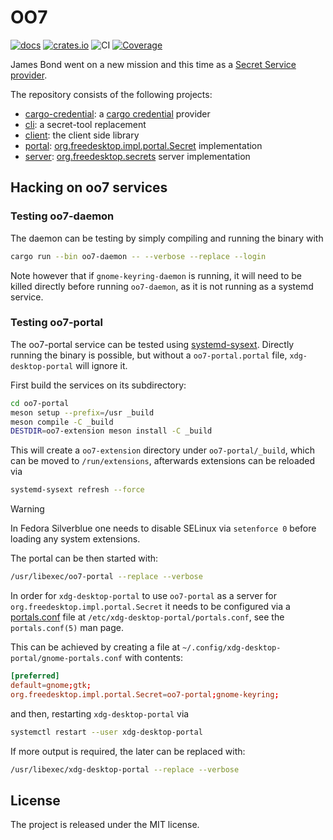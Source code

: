 # OO7

[![docs](https://docs.rs/oo7/badge.svg)](https://docs.rs/oo7/) [![crates.io](https://img.shields.io/crates/v/oo7)](https://crates.io/crates/oo7) ![CI](https://github.com/bilelmoussaoui/oo7/workflows/CI/badge.svg) [![Coverage](https://bilelmoussaoui.github.io/oo7/coverage/badges/flat.svg)](https://bilelmoussaoui.github.io/oo7/coverage/)

James Bond went on a new mission and this time as a [Secret Service provider](https://specifications.freedesktop.org/secret-service-spec/latest/).

The repository consists of the following projects:

- [cargo-credential](./cargo-credential/): a [cargo credential](https://doc.rust-lang.org/stable/cargo/reference/registry-authentication.html#registry-authentication) provider
- [cli](./cli/): a secret-tool replacement
- [client](./client/): the client side library
- [portal](./portal/): [org.freedesktop.impl.portal.Secret](https://flatpak.github.io/xdg-desktop-portal/docs/doc-org.freedesktop.impl.portal.Secret.html) implementation
- [server](./server/): [org.freedesktop.secrets](https://specifications.freedesktop.org/secret-service-spec/latest/) server implementation

## Hacking on oo7 services

### Testing oo7-daemon

The daemon can be testing by simply compiling and running the binary with

```sh
cargo run --bin oo7-daemon -- --verbose --replace --login
```

Note however that if `gnome-keyring-daemon` is running, it will need to be
killed directly before running `oo7-daemon`, as it is not running as a systemd
service.

### Testing oo7-portal

The oo7-portal service can be tested using [systemd-sysext][systemd-sysext].
Directly running the binary is possible, but without a `oo7-portal.portal` file,
`xdg-desktop-portal` will ignore it.

First build the services on its subdirectory:

```sh
cd oo7-portal
meson setup --prefix=/usr _build
meson compile -C _build
DESTDIR=oo7-extension meson install -C _build
```

This will create a `oo7-extension` directory under `oo7-portal/_build`, which
can be moved to `/run/extensions`, afterwards extensions can be reloaded via

```sh
systemd-sysext refresh --force
```

> [!WARNING]
> In Fedora Silverblue one needs to disable SELinux via `setenforce 0` before
> loading any system extensions.

The portal can be then started with:
```sh
/usr/libexec/oo7-portal --replace --verbose
```

In order for `xdg-desktop-portal` to use `oo7-portal` as a server for
`org.freedesktop.impl.portal.Secret` it needs to be configured via a
[portals.conf][portals.conf] file at `/etc/xdg-desktop-portal/portals.conf`, see
the `portals.conf(5)` man page.

This can be achieved by creating a file at
`~/.config/xdg-desktop-portal/gnome-portals.conf` with contents:

``` toml
[preferred]
default=gnome;gtk;
org.freedesktop.impl.portal.Secret=oo7-portal;gnome-keyring;
```

and then, restarting `xdg-desktop-portal` via

```sh
systemctl restart --user xdg-desktop-portal
```

If more output is required, the later can be replaced with:

```sh
/usr/libexec/xdg-desktop-portal --replace --verbose
```

## License

The project is released under the MIT license.

[portals.conf]: https://flatpak.github.io/xdg-desktop-portal/docs/portals.conf.html
[systemd-sysext]: https://www.freedesktop.org/software/systemd/man/latest/systemd-sysext.html
